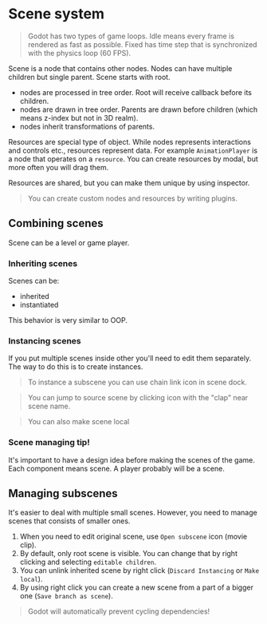 # Scene system

> Godot has two types of game loops. Idle means every frame is rendered as fast as possible. Fixed has time step that is synchronized with the physics loop (60 FPS).

Scene is a node that contains other nodes. Nodes can have multiple children but single parent. Scene starts with root. 

* nodes are processed in tree order. Root will receive callback before its children.
* nodes are drawn in tree order. Parents are drawn before children (which means z-index but not in 3D realm).
* nodes inherit transformations of parents. 

Resources are special type of object. While nodes represents interactions and controls etc., resources represent data. For example `AnimationPlayer` is a node that operates on a `resource`. You can create resources by modal, but more often you will drag them.

Resources are shared, but you can make them unique by using inspector.

> You can create custom nodes and resources by writing plugins.

## Combining scenes

Scene can be a level or game player.

### Inheriting scenes

Scenes can be:

* inherited
* instantiated

This behavior is very similar to OOP.

### Instancing scenes

If you put multiple scenes inside other you'll need to edit them separately. The way to do this is to create instances.

> To instance a subscene you can use chain link icon in scene dock.

> You can jump to source scene by clicking icon with the "clap" near scene name.

> You can also make scene local

### Scene managing tip!

It's important to have a design idea before making the scenes of the game. Each component means scene. A player probably will be a scene. 


## Managing subscenes

It's easier to deal with multiple small scenes. However, you need to manage scenes that consists of smaller ones.

1. When you need to edit original scene, use `Open subscene` icon (movie clip).
2. By default, only root scene is visible. You can change that by right clicking and selecting `editable children`.
3. You can unlink inherited scene by right click (`Discard Instancing` or `Make local`).
4. By using right click you can create a new scene from a part of a bigger one (`Save branch as scene`).

> Godot will automatically prevent cycling dependencies!

